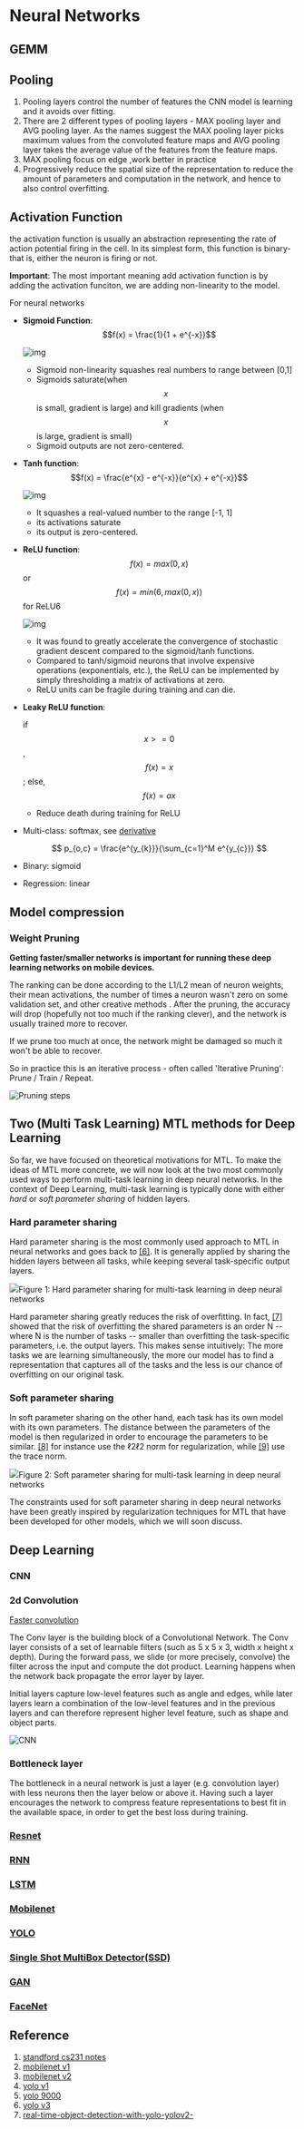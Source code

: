 # Neural Networks

## GEMM

## Pooling

1. Pooling layers control the number of features the CNN model is learning and it avoids over fitting.
2. There are 2 different types of pooling layers - MAX pooling layer and AVG pooling layer. As the names suggest the MAX pooling layer picks maximum values from the convoluted feature maps and AVG pooling layer takes the average value of the features from the feature maps.
3. MAX pooling focus on edge ,work better in practice
4. Progressively reduce the spatial size of the representation to reduce the amount of parameters and computation in the network, and hence to also control overfitting.

## Activation Function

the activation function is usually an abstraction representing the rate of action potential firing in the cell. In its simplest form, this function is binary-that is, either the neuron is firing or not.

**Important**: The most important meaning add activation function is by adding the activation funciton, we are adding non-linearity to the model.

For neural networks

* **Sigmoid Function**: $$f(x) = \frac{1}{1 + e^{-x}}$$

  ![img](../.gitbook/assets/sigmoid.png)

  * Sigmoid non-linearity squashes real numbers to range between \[0,1\]
  * Sigmoids saturate\(when $$x$$ is small, gradient is large\) and kill gradients \(when $$x$$ is large, gradient is small\)
  * Sigmoid outputs are not zero-centered.

* **Tanh function**: $$f(x) = \frac{e^{x} - e^{-x}}{e^{x} + e^{-x}}$$

  ![img](../.gitbook/assets/tanh.png)

  * It squashes a real-valued number to the range \[-1, 1\]
  * its activations saturate
  * its output is zero-centered.

* **ReLU function**: $$f(x)=max(0,x)$$ or $$f(x)=min(6, max(0,x))$$ for ReLU6

  ![img](../.gitbook/assets/relu.png)

  * It was found to greatly accelerate the convergence of stochastic gradient descent compared to the sigmoid/tanh functions.
  * Compared to tanh/sigmoid neurons that involve expensive operations \(exponentials, etc.\), the ReLU can be implemented by simply thresholding a matrix of activations at zero.
  * ReLU units can be fragile during training and can die.

* **Leaky ReLU function**:

  if $$x >= 0$$ , $$f(x) = x$$; else, $$f(x) = ax$$

  * Reduce death during training for ReLU

* Multi-class: softmax, see [derivative](https://eli.thegreenplace.net/2016/the-softmax-function-and-its-derivative/)

  $$
  p_{o,c} = \frac{e^{y_{k}}}{\sum_{c=1}^M e^{y_{c}}}
  $$

* Binary: sigmoid
* Regression: linear

## Model compression

### Weight Pruning

**Getting faster/smaller networks is important for running these deep learning networks on mobile devices.**

The ranking can be done according to the L1/L2 mean of neuron weights, their mean activations, the number of times a neuron wasn't zero on some validation set, and other creative methods . After the pruning, the accuracy will drop \(hopefully not too much if the ranking clever\), and the network is usually trained more to recover.

If we prune too much at once, the network might be damaged so much it won't be able to recover.

So in practice this is an iterative process - often called 'Iterative Pruning': Prune / Train / Repeat.

![Pruning steps](http://jacobgil.github.io/assets/pruning_steps.png)

## Two \(Multi Task Learning\) MTL methods for Deep Learning

So far, we have focused on theoretical motivations for MTL. To make the ideas of MTL more concrete, we will now look at the two most commonly used ways to perform multi-task learning in deep neural networks. In the context of Deep Learning, multi-task learning is typically done with either _hard_ or _soft parameter sharing_ of hidden layers.

### Hard parameter sharing

Hard parameter sharing is the most commonly used approach to MTL in neural networks and goes back to [\[6\]](http://ruder.io/multi-task/index.html#fn6). It is generally applied by sharing the hidden layers between all tasks, while keeping several task-specific output layers.

![](../.gitbook/assets/hard_parameter_sharing.png)Figure 1: Hard parameter sharing for multi-task learning in deep neural networks

Hard parameter sharing greatly reduces the risk of overfitting. In fact, [\[7\]](http://ruder.io/multi-task/index.html#fn7) showed that the risk of overfitting the shared parameters is an order N -- where N is the number of tasks -- smaller than overfitting the task-specific parameters, i.e. the output layers. This makes sense intuitively: The more tasks we are learning simultaneously, the more our model has to find a representation that captures all of the tasks and the less is our chance of overfitting on our original task.

### Soft parameter sharing

In soft parameter sharing on the other hand, each task has its own model with its own parameters. The distance between the parameters of the model is then regularized in order to encourage the parameters to be similar. [\[8\]](http://ruder.io/multi-task/index.html#fn8) for instance use the ℓ2ℓ2 norm for regularization, while [\[9\]](http://ruder.io/multi-task/index.html#fn9) use the trace norm.

![](../.gitbook/assets/soft_parameter_sharing.png)Figure 2: Soft parameter sharing for multi-task learning in deep neural networks

The constraints used for soft parameter sharing in deep neural networks have been greatly inspired by regularization techniques for MTL that have been developed for other models, which we will soon discuss.

## Deep Learning

### CNN

### 2d Convolution

[Faster convolution](https://laurentperrinet.github.io/sciblog/posts/2017-09-20-the-fastest-2d-convolution-in-the-world.html)

The Conv layer is the building block of a Convolutional Network. The Conv layer consists of a set of learnable filters \(such as 5 x 5 x 3, width x height x depth\). During the forward pass, we slide \(or more precisely, convolve\) the filter across the input and compute the dot product. Learning happens when the network back propagate the error layer by layer.

Initial layers capture low-level features such as angle and edges, while later layers learn a combination of the low-level features and in the previous layers and can therefore represent higher level feature, such as shape and object parts.

![CNN](../.gitbook/assets/cnn.jpg)

### Bottleneck layer

The bottleneck in a neural network is just a layer \(e.g. convolution layer\) with less neurons then the layer below or above it. Having such a layer encourages the network to compress feature representations to best fit in the available space, in order to get the best loss during training.

### [Resnet](resnet.md)

### [RNN](https://github.com/ztlevi/ML_101/tree/88befc3be6f5a5d0f092f4b2a9e2726e8f81e71b/neural_networks/rnn.md)

### [LSTM](https://github.com/ztlevi/ML_101/tree/88befc3be6f5a5d0f092f4b2a9e2726e8f81e71b/neural_networks/lstm.md)

### [Mobilenet](https://github.com/ztlevi/Machine_Learning_Questions/tree/26cb30cb7a3ec95f737534585c8ae80567d03d7b/docs/Neural_Network/Mobilenet.md)

### [YOLO](https://github.com/ztlevi/Machine_Learning_Questions/tree/26cb30cb7a3ec95f737534585c8ae80567d03d7b/docs/Neural_Networks/YOLO.md)

### [Single Shot MultiBox Detector\(SSD\)](https://github.com/ztlevi/Machine_Learning_Questions/tree/26cb30cb7a3ec95f737534585c8ae80567d03d7b/docs/Neural_Networks/SSD.md)

### [GAN](https://github.com/ztlevi/ML_101/tree/88befc3be6f5a5d0f092f4b2a9e2726e8f81e71b/neural_networks/gan.md)

### [FaceNet](https://github.com/ztlevi/ML_101/tree/88befc3be6f5a5d0f092f4b2a9e2726e8f81e71b/neural_networks/facenet.md)

## Reference

1. [standford cs231 notes](http://cs231n.github.io/)
2. [mobilenet v1](https://arxiv.org/pdf/1704.04861.pdf)
3. [mobilenet v2](https://arxiv.org/pdf/1801.04381.pdf)
4. [yolo v1](https://arxiv.org/pdf/1506.02640.pdf)
5. [yolo 9000](https://arxiv.org/pdf/1612.08242.pdf)
6. [yolo v3](https://pjreddie.com/media/files/papers/YOLOv3.pdf)
7. [real-time-object-detection-with-yolo-yolov2-](https://medium.com/@jonathan_hui/real-time-object-detection-with-yolo-yolov2-28b1b93e2088)

